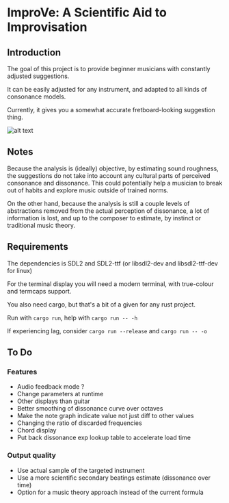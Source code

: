 # ImproVe: A Scientific Aid to Improvisation

## Introduction

The goal of this project is to provide beginner musicians with constantly adjusted suggestions.

It can be easily adjusted for any instrument, and adapted to all kinds of consonance models.

Currently, it gives you a somewhat accurate fretboard-looking suggestion thing.

![alt text](https://i.imgur.com/XD9MSTb.png)

## Notes

Because the analysis is (ideally) objective, by estimating sound roughness, the suggestions do not take into account any cultural parts of perceived consonance and dissonance. This could potentially help a musician to break out of habits and explore music outside of trained norms.

On the other hand, because the analysis is still a couple levels of abstractions removed from the actual perception of dissonance,
a lot of information is lost, and up to the composer to estimate, by instinct or traditional music theory.

## Requirements

The dependencies is SDL2 and SDL2-ttf (or libsdl2-dev and libsdl2-ttf-dev for linux)

For the terminal display you will need a modern terminal, with true-colour and termcaps support.

You also need cargo, but that's a bit of a given for any rust project.

Run with `cargo run`, help with `cargo run -- -h`

If experiencing lag, consider `cargo run --release` and `cargo run -- -o`

## To Do

### Features

* Audio feedback mode ?
* Change parameters at runtime
* Other displays than guitar
* Better smoothing of dissonance curve over octaves
* Make the note graph indicate value not just diff to other values
* Changing the ratio of discarded frequencies
* Chord display
* Put back dissonance exp lookup table to accelerate load time

### Output quality

* Use actual sample of the targeted instrument
* Use a more scientific secondary beatings estimate (dissonance over time)
* Option for a music theory approach instead of the current formula
